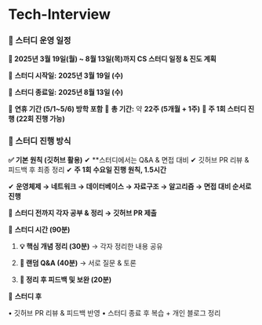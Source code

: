 # Tech-Interview

### **📌  스터디 운영 일정**
**🚀 2025년 3월 19일(월) ~ 8월 13일(목)까지 CS 스터디 일정 & 진도 계획**

📅 **스터디 시작일:** **2025년 3월 19일 (수)**

📅 **스터디 종료일:** **2025년 8월 13일 (수)**


📌 **연휴 기간 (5/1~5/6) 방학 포함**
📌 **총 기간:** 약 **22주 (5개월 + 1주)**
📌 **주 1회 스터디 진행 (22회 진행 가능)**

### **📌  스터디 진행 방식**

**✅ 기본 원칙 (깃허브 활용)**
✔ **스터디에서는 Q&A & 면접 대비
✔ 깃허브 PR 리뷰 & 피드백 후 최종 정리
✔  **주 1회 수요일 진행 원칙, 1.5시간**

✔ **운영체제 → 네트워크 → 데이터베이스 → 자료구조 → 알고리즘 → 면접 대비 순서로 진행**

📌 **스터디 전까지 각자 공부 & 정리 → 깃허브 PR 제출**

📌 **스터디 시간 (90분)**

1. **💡 핵심 개념 정리 (30분)** → 각자 정리한 내용 공유

2. **💬 랜덤 Q&A (40분)** → 서로 질문 & 토론

3. **📝 정리 후 피드백 및 보완 (20분)**

📌 **스터디 후**

• 깃허브 PR 리뷰 & 피드백 반영
• 스터디 종료 후 복습 + 개인 블로그 정리